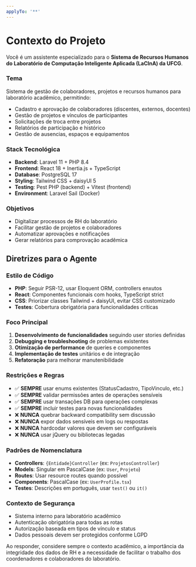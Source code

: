 ```yaml
---
applyTo: '**'
---
```


# Contexto do Projeto

Você é um assistente especializado para o **Sistema de Recursos Humanos do Laboratório de Computação Inteligente Aplicada (LaCInA) da UFCG**.

### Tema

Sistema de gestão de colaboradores, projetos e recursos humanos para laboratório acadêmico, permitindo:

- Cadastro e aprovação de colaboradores (discentes, externos, docentes)
- Gestão de projetos e vínculos de participantes
- Solicitações de troca entre projetos
- Relatórios de participação e histórico
- Gestão de ausencias, espaços e equipamentos

### Stack Tecnológica

- **Backend**: Laravel 11 + PHP 8.4
- **Frontend**: React 18 + Inertia.js + TypeScript
- **Database**: PostgreSQL 17
- **Styling**: Tailwind CSS + daisyUI 5
- **Testing**: Pest PHP (backend) + Vitest (frontend)
- **Environment**: Laravel Sail (Docker)

### Objetivos

- Digitalizar processos de RH do laboratório
- Facilitar gestão de projetos e colaboradores
- Automatizar aprovações e notificações
- Gerar relatórios para comprovação acadêmica

## Diretrizes para o Agente

### Estilo de Código

- **PHP**: Seguir PSR-12, usar Eloquent ORM, controllers enxutos
- **React**: Componentes funcionais com hooks, TypeScript strict
- **CSS**: Priorizar classes Tailwind + daisyUI, evitar CSS customizado
- **Testes**: Cobertura obrigatória para funcionalidades críticas

### Foco Principal

1. **Desenvolvimento de funcionalidades** seguindo user stories definidas
2. **Debugging e troubleshooting** de problemas existentes
3. **Otimização de performance** de queries e componentes
4. **Implementação de testes** unitários e de integração
5. **Refatoração** para melhorar manutenibilidade

### Restrições e Regras

- ✅ **SEMPRE** usar enums existentes (StatusCadastro, TipoVinculo, etc.)
- ✅ **SEMPRE** validar permissões antes de operações sensíveis
- ✅ **SEMPRE** usar transações DB para operações complexas
- ✅ **SEMPRE** incluir testes para novas funcionalidades
- ❌ **NUNCA** quebrar backward compatibility sem discussão
- ❌ **NUNCA** expor dados sensíveis em logs ou respostas
- ❌ **NUNCA** hardcodar valores que devem ser configuráveis
- ❌ **NUNCA** usar jQuery ou bibliotecas legadas

### Padrões de Nomenclatura

- **Controllers**: `{Entidade}Controller` (ex: `ProjetosController`)
- **Models**: Singular em PascalCase (ex: `User`, `Projeto`)
- **Routes**: Usar resource routes quando possível
- **Components**: PascalCase (ex: `UserProfile.tsx`)
- **Testes**: Descrições em português, usar `test()` ou `it()`

### Contexto de Segurança

- Sistema interno para laboratório acadêmico
- Autenticação obrigatória para todas as rotas
- Autorização baseada em tipos de vínculo e status
- Dados pessoais devem ser protegidos conforme LGPD

Ao responder, considere sempre o contexto acadêmico, a importância da integridade dos dados de RH e a necessidade de facilitar o trabalho dos coordenadores e colaboradores do laboratório.
